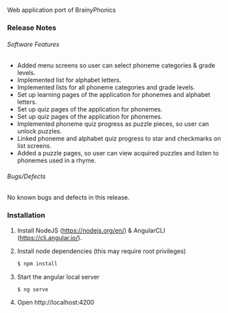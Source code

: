 Web application port of BrainyPhonics

### Release Notes

###### Software Features

- Added menu screens so user can select phoneme categories & grade levels.
- Implemented list for alphabet letters.
- Implemented lists for all phoneme categories and grade levels.
- Set up learning pages of the application for phonemes and alphabet letters.
- Set up quiz pages of the application for phonemes.
- Set up quiz pages of the application for phonemes.
- Implemented phoneme quiz progress as puzzle pieces, so user can unlock puzzles.
- Linked phoneme and alphabet quiz progress to star and checkmarks on list screens.
- Added a puzzle pages, so user can view  acquired puzzles and listen to phonemes used in a rhyme.
	
###### Bugs/Defects

No known bugs and defects in this release.

### Installation

1. Install NodeJS (https://nodejs.org/en/) & AngularCLI (https://cli.angular.io/).

2. Install node dependencies (this may require root privileges)
    ```sh
    $ npm install
    ```
3. Start the angular local server
    ```sh
    $ ng serve
    ```
4. Open http://localhost:4200

